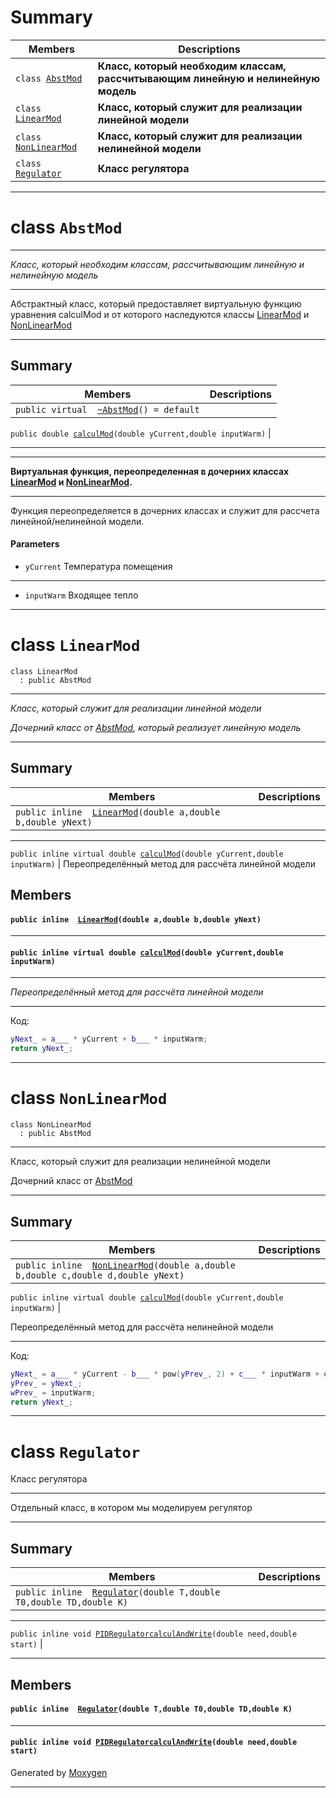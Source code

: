 # Summary






 Members                        | Descriptions                                
--------------------------------|---------------------------------------------
`class `[`AbstMod`](#class_Abst_Mod) |__Класс, который необходим классам, рассчитывающим линейную и нелинейную модель__
`class `[`LinearMod`](#class_linear_Mod) | __Класс, который служит для реализации линейной модели__
`class `[`NonLinearMod`](#class_non_linear_Mod) | __Класс, который служит для реализации нелинейной модели__
`class `[`Regulator`](#class_regulator) | __Класс регулятора__


______________________________________________________________________________

# class `AbstMod` 


---------------------------------------------------------

_Класс, который необходим классам, рассчитывающим линейную и нелинейную модель_




---------------------------------------------------------



Абстрактный класс, который предоставляет виртуальную функцию уравнения calculMod и от которого наследуются классы [LinearMod](#class_linear_Mod) и [NonLinearMod](#class_non_linear_Mod)


______________________________________________________________________________

## Summary

 Members                        | Descriptions                                
--------------------------------|---------------------------------------------
`public virtual  `[`~AbstMod`](#class_Abst_Mod_1a70c0c5f53c7edb56bf68838d46de366b)`() = default` | 



             
`public double `[`calculMod`](#class_Abst_Mod_1acfab24a843dd017565c12aa96fd12f64)`(double yCurrent,double inputWarm)` | 


---------------------------------------------------------


 ---------------------------------------------------------
 
  __Виртуальная функция, переопределенная в дочерних классах [LinearMod](#class_linear_Mod) и [NonLinearMod](#class_non_linear_Mod).__



______________________________________________________________________________


                                
Функция переопределяется в дочерних классах и служит для рассчета линейной/нелинейной модели. 
#### Parameters
* `yCurrent` Температура помещения 


---------------------------------------------------------

* `inputWarm` Входящее тепло



______________________________________________________________________________

# class `LinearMod` 

```
class LinearMod
  : public AbstMod
```  
---------------------------------------------------------

_Класс, который служит для реализации линейной модели_





_Дочерний класс от [AbstMod](#class_Abst_Mod), который реализует линейную модель_




______________________________________________________________________________

## Summary

 Members                        | Descriptions                                
--------------------------------|---------------------------------------------
`public inline  `[`LinearMod`](#class_linear_Mod_1aa21922a3dd7e060f69855043075d1db5)`(double a,double b,double yNext)` | 


---------------------------------------------------------

`public inline virtual double `[`calculMod`](#class_linear_Mod_1a12095f9b671e6165eafc72f86bc7b8f5)`(double yCurrent,double inputWarm)` | Переопределённый метод для рассчёта линейной модели



## Members

#### `public inline  `[`LinearMod`](#class_linear_Mod_1aa21922a3dd7e060f69855043075d1db5)`(double a,double b,double yNext)` 


______________________________________________________________________________


#### `public inline virtual double `[`calculMod`](#class_linear_Mod_1a12095f9b671e6165eafc72f86bc7b8f5)`(double yCurrent,double inputWarm)` 

---------------------------------------------------------


_Переопределённый метод для рассчёта линейной модели_



______________________________________________________________________________



Код: 
```cpp
yNext_ = a___ * yCurrent + b___ * inputWarm;
return yNext_;
```
                      

______________________________________________________________________________


# class `NonLinearMod` 

```
class NonLinearMod
  : public AbstMod
```  


---------------------------------------------------------


Класс, который служит для реализации нелинейной модели

Дочерний класс от [AbstMod](#class_Abst_Mod)



______________________________________________________________________________
                           
## Summary

 Members                        | Descriptions                                
--------------------------------|---------------------------------------------
`public inline  `[`NonLinearMod`](#class_non_linear_Mod_1aa33bbbe3024131505d356c0df9dcd518)`(double a,double b,double c,double d,double yNext)` | 



`public inline virtual double `[`calculMod`](#class_non_linear_Mod_1a9bad4ace82cde16f0631b9590e928d14)`(double yCurrent,double inputWarm)` | 



Переопределённый метод для рассчёта нелинейной модели

                               

______________________________________________________________________________



                           
Код: 
```cpp
yNext_ = a___ * yCurrent - b___ * pow(yPrev_, 2) + c___ * inputWarm + d___ * sin(wPrev_);
yPrev_ = yNext_;
wPrev_ = inputWarm;
return yNext_;
```
                      

______________________________________________________________________________


# class `Regulator` 

Класс регулятора


---------------------------------------------------------



Отдельный класс, в котором мы моделируем регулятор

______________________________________________________________________________

## Summary

 Members                        | Descriptions                                
--------------------------------|---------------------------------------------
`public inline  `[`Regulator`](#class_regulator_1a2f9dccd70ab29b72793e37803ef0f0f0)`(double T,double T0,double TD,double K)` | 

---------------------------------------------------------


`public inline void `[`PIDRegulatorcalculAndWrite`](#class_regulator_1a4b9d368fc11c81701f7ac70d3035227b)`(double need,double start)` | 


______________________________________________________________________________

## Members

#### `public inline  `[`Regulator`](#class_regulator_1a2f9dccd70ab29b72793e37803ef0f0f0)`(double T,double T0,double TD,double K)` 



---------------------------------------------------------

#### `public inline void `[`PIDRegulatorcalculAndWrite`](#class_regulator_1a4b9d368fc11c81701f7ac70d3035227b)`(double need,double start)`



Generated by [Moxygen](https://sourcey.com/moxygen)


______________________________________________________________________________